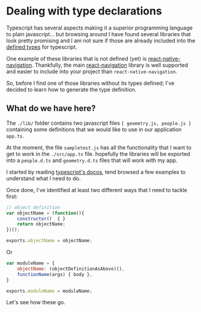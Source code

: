 # Dealing with type declarations

Typescript has several aspects making it a superior programming language to plain javascript... but browsing around I have found several libraries that look pretty promising and I am not sure if those are already included into the [defined types](https://github.com/DefinitelyTyped/DefinitelyTyped) for typescript.

One example of these libraries that is not defined (yet) is [react-native-navigation](https://www.npmjs.com/package/react-native-navigation). Thankfully, the main [react-navigation](https://www.npmjs.com/package/react-navigation) library is well supported and easier to include into your project than `react-native-navigation`.

So, before I find one of those libraries without its types defined; I've decided to learn how to generate the type definition.

## What do we have here?

The `./lib/` folder contains two javascript files `{ geometry.js, people.js }` containing some definitions that we would like to use in our application `app.ts`.

At the moment, the file `sampletest.js` has all the functionality that I want to get to work in the `./src/app.ts` file. hopefully the libraries will be exported into a `people.d.ts` and `geometry.d.ts` files that will work with my app.

I started by reading [typescript's docos](https://www.typescriptlang.org/docs/handbook/declaration-files/introduction.html), tend browsed a few examples to understand what I need to do.

Once done, I've identified at least two different ways that I need to tackle first:

```javascript
// object definition
var objectName = (function(){
    constructor()  { }
    return objectName;
})();

exports.objectName = objectName;
```

Or

```javascript
var moduleName = {
    objectName: (objectDefinitionAsAbove)(),
    functionName(args) { body },
}

exports.moduleName = moduleName;
```

Let's see how these go.